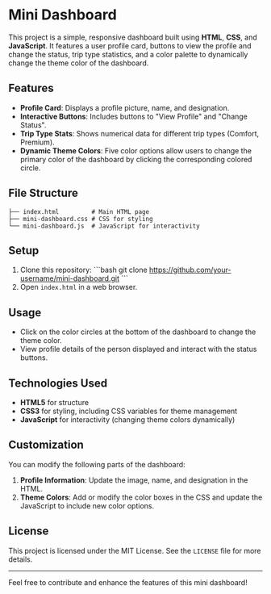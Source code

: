 
# Mini Dashboard

This project is a simple, responsive dashboard built using **HTML**, **CSS**, and **JavaScript**. It features a user profile card, buttons to view the profile and change the status, trip type statistics, and a color palette to dynamically change the theme color of the dashboard.

## Features

- **Profile Card**: Displays a profile picture, name, and designation.
- **Interactive Buttons**: Includes buttons to "View Profile" and "Change Status".
- **Trip Type Stats**: Shows numerical data for different trip types (Comfort, Premium).
- **Dynamic Theme Colors**: Five color options allow users to change the primary color of the dashboard by clicking the corresponding colored circle.

## File Structure

```
├── index.html         # Main HTML page
├── mini-dashboard.css # CSS for styling
└── mini-dashboard.js  # JavaScript for interactivity
```

## Setup

1. Clone this repository:
   \`\`\`bash
   git clone https://github.com/your-username/mini-dashboard.git
   \`\`\`
2. Open `index.html` in a web browser.

## Usage

- Click on the color circles at the bottom of the dashboard to change the theme color.
- View profile details of the person displayed and interact with the status buttons.

## Technologies Used

- **HTML5** for structure
- **CSS3** for styling, including CSS variables for theme management
- **JavaScript** for interactivity (changing theme colors dynamically)

## Customization

You can modify the following parts of the dashboard:

1. **Profile Information**: Update the image, name, and designation in the HTML.
2. **Theme Colors**: Add or modify the color boxes in the CSS and update the JavaScript to include new color options.

## License

This project is licensed under the MIT License. See the `LICENSE` file for more details.

---

Feel free to contribute and enhance the features of this mini dashboard!
